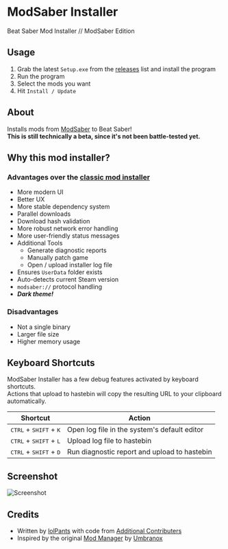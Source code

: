 # ModSaber Installer
Beat Saber Mod Installer // ModSaber Edition

## Usage
1. Grab the latest `Setup.exe` from the [releases](https://github.com/lolPants/modsaber-installer/releases) list and install the program
2. Run the program
3. Select the mods you want
4. Hit `Install / Update`

## About
Installs mods from [ModSaber](https://www.modsaber.org/) to Beat Saber!  
**This is still technically a beta, since it's not been battle-tested yet.**

## Why this mod installer?
### Advantages over the [classic mod installer](https://github.com/Umbranoxio/BeatSaberModInstaller)
* More modern UI
* Better UX
* More stable dependency system
* Parallel downloads
* Download hash validation
* More robust network error handling
* More user-friendly status messages
* Additional Tools
  * Generate diagnostic reports
  * Manually patch game
  * Open / upload installer log file
* Ensures `UserData` folder exists
* Auto-detects current Steam version
* `modsaber://` protocol handling
* **_Dark theme!_**

### Disadvantages
* Not a single binary
* Larger file size
* Higher memory usage

## Keyboard Shortcuts
ModSaber Installer has a few debug features activated by keyboard shortcuts.  
Actions that upload to hastebin will copy the resulting URL to your clipboard automatically.

| Shortcut | Action |
| - | - |
| <kbd>CTRL</kbd> + <kbd>SHIFT</kbd> + <kbd>K</kbd> | Open log file in the system's default editor |
| <kbd>CTRL</kbd> + <kbd>SHIFT</kbd> + <kbd>L</kbd> | Upload log file to hastebin |
| <kbd>CTRL</kbd> + <kbd>SHIFT</kbd> + <kbd>D</kbd> | Run diagnostic report and upload to hastebin |

## Screenshot
![Screenshot](https://b.catgirlsare.sexy/Lvds.png)

## Credits
* Written by [lolPants](https://github.com/lolPants) with code from [Additional Contributers](https://github.com/lolPants/modsaber-installer/graphs/contributors)
* Inspired by the original [Mod Manager](https://github.com/Umbranoxio/BeatSaberModInstaller) by [Umbranox](https://github.com/Umbranoxio)
